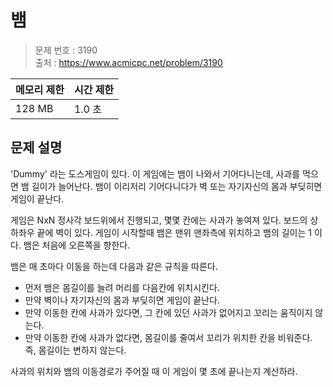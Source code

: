 # 뱀

> 문제 번호 : 3190  
> 출처 : https://www.acmicpc.net/problem/3190

| 메모리 제한 | 시간 제한 |
|--------|-------|
| 128 MB | 1.0 초 |

## 문제 설명

<p>'Dummy' 라는 도스게임이 있다. 이 게임에는 뱀이 나와서 기어다니는데, 사과를 먹으면 뱀 길이가 늘어난다. 뱀이 이리저리 기어다니다가 벽 또는 자기자신의 몸과 부딪히면 게임이 끝난다.</p>
<p>게임은 NxN 정사각 보드위에서 진행되고, 몇몇 칸에는 사과가 놓여져 있다. 보드의 상하좌우 끝에 벽이 있다. 게임이 시작할때 뱀은 맨위 맨좌측에 위치하고 뱀의 길이는 1 이다. 뱀은 처음에 오른쪽을 향한다.</p>
<p>뱀은 매 초마다 이동을 하는데 다음과 같은 규칙을 따른다.</p>
<ul>
 <li>먼저 뱀은 몸길이를 늘려 머리를 다음칸에 위치시킨다.</li>
 <li>만약 벽이나 자기자신의 몸과 부딪히면 게임이 끝난다.</li>
 <li>만약 이동한 칸에 사과가 있다면, 그 칸에 있던 사과가 없어지고 꼬리는 움직이지 않는다.</li>
 <li>만약 이동한 칸에 사과가 없다면, 몸길이를 줄여서 꼬리가 위치한 칸을 비워준다. 즉, 몸길이는 변하지 않는다.</li>
</ul>
<p>사과의 위치와 뱀의 이동경로가 주어질 때 이 게임이 몇 초에 끝나는지 계산하라.</p>

